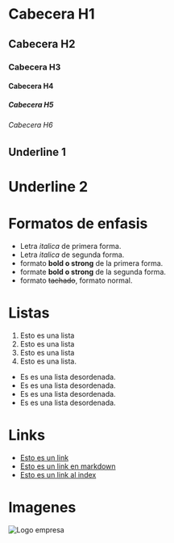 # Cabecera H1
## Cabecera H2
### Cabecera H3
#### Cabecera H4
##### Cabecera H5
###### Cabecera H6

Underline 1
-------------

Underline 2
===========
# Formatos de enfasis
- Letra *italica* de primera forma.
- Letra _italica_ de segunda forma.
- formato **bold o strong** de la primera forma.
- formate __bold o strong__ de la segunda forma.
- formato ~~tachado~~, formato normal.

# Listas
1. Esto es una lista
2. Esto es una lista
3. Esto es una lista
4. Esto es una lista.

- Es es una lista desordenada.
- Es es una lista desordenada.
- Es es una lista desordenada.
- Es es una lista desordenada.

# Links
- <a href="http://google.com"> Esto es un link</a>
- [Esto es un link en markdown](http://google.com)
- [Esto es un link al index ](Prueba.html)

# Imagenes
![Logo empresa](https://cdn-icons-png.flaticon.com/512/733/733609.png)
